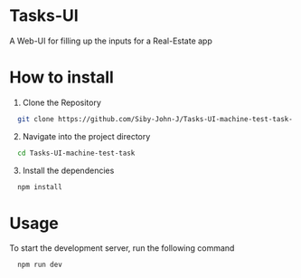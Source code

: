 # Tasks-UI
A Web-UI for filling up the inputs for a Real-Estate app

# How to install

1. Clone the Repository
```bash
  git clone https://github.com/Siby-John-J/Tasks-UI-machine-test-task-.git
```

2. Navigate into the project directory
```bash
  cd Tasks-UI-machine-test-task
```

3. Install the dependencies
```bash
  npm install
```

# Usage
To start the development server, run the following command
```bash
  npm run dev
```
